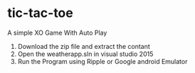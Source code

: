 # tic-tac-toe
A simple XO Game With Auto Play

1) Download the zip file and extract the contant
2) Open the weatherapp.sln in visual studio 2015
3) Run the Program using Ripple or Google android Emulator
